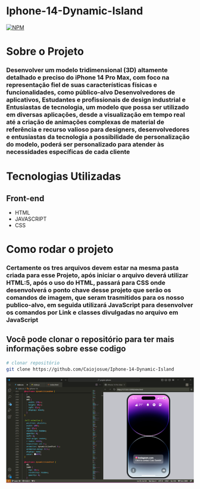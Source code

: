 # Iphone-14-Dynamic-Island

[![NPM](https://img.shields.io/npm/l/react)](https://github.com/Caiojosue/Bot-Pedbot/blob/main/LICENSE)

# Sobre o Projeto

### Desenvolver um modelo tridimensional (3D) altamente detalhado e preciso do iPhone 14 Pro Max, com foco na representação fiel de suas características físicas e funcionalidades, como público-alvo Desenvolvedores de aplicativos, Estudantes e profissionais de design industrial e Entusiastas de tecnologia, um modelo que possa ser utilizado em diversas aplicações, desde a visualização em tempo real até a criação de animações complexas de material de referência e recurso valioso para designers, desenvolvedores e entusiastas da tecnologia a possibilidade de personalização do modelo, poderá ser personalizado para atender às necessidades específicas de cada cliente

# Tecnologias Utilizadas

## Front-end
- HTML
- JAVASCRIPT
- CSS


# Como rodar o projeto
### Certamente os tres arquivos devem estar na mesma pasta criada para esse Projeto, após iniciar o arquivo deverá utilizar HTML:5, após o uso do HTML, passará para CSS onde desenvolverá o ponto chave desse projeto que serão os comandos de imagem, que seram trasmitidos para os nosso publico-alvo, em seguida utilizará JavaScript para desenvolver os comandos por Link e classes divulgadas no arquivo em JavaScript

## Você pode clonar o repositório para ter mais informações sobre esse codigo

```bash
# clonar repositório
git clone https://github.com/Caiojosue/Iphone-14-Dynamic-Island
```

![Imagem1](https://github.com/Caiojosue/Iphone-14-Dynamic-Island/blob/main/Sem%20t%C3%ADtulo.png)
